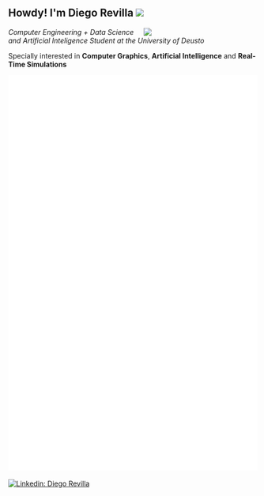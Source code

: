 <h2> Howdy! I'm Diego Revilla <img src="https://upload.wikimedia.org/wikipedia/commons/c/ce/Petrial_cube.gif" width="50"></h2>
<img align='right' src="https://i.imgur.com/HUUHUzo.png" width="230">
<p><em>Computer Engineering + Data Science and Artificial Inteligence Student at the University of Deusto
</em></p>
<p>Specially interested in <b>Computer Graphics</b>, <b>Artificial Intelligence</b> and <b>Real-Time Simulations</b>
</em>

 
![Metrics](github-metrics.svg)

[![Linkedin: Diego Revilla](https://img.shields.io/badge/-Diego%20Revilla-blue?style=flat-square&logo=Linkedin&logoColor=white&link=https://www.linkedin.com/in/diegorr/)]([https://www.linkedin.com/in/jon-lara-trigo-965ab898/](https://www.linkedin.com/in/diegorr/))
